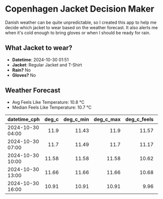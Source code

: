 
# Copenhagen Jacket Decision Maker

Danish weather can be quite unpredictable, so I created this app to help me decide which jacket to wear based on the weather forecast. 
It also alerts me when it's cold enough to bring gloves or when I should be ready for rain.

## What Jacket to wear?

- **Datetime**: 2024-10-30 01:51
- **Jacket**: Regular Jacket and T-Shirt
- **Rain?** No
- **Gloves?** No

## Weather Forecast
- Avg Feels Like Temperature: 10.8 °C
- Median Feels Like Temperature: 10.7 °C

| datetime_cph     |   deg_c |   deg_c_min |   deg_c_max |   deg_c_feels | weather   | wind   | rain   |
|:-----------------|--------:|------------:|------------:|--------------:|:----------|:-------|:-------|
| 2024-10-30 04:00 |   11.9  |       11.43 |       11.9  |         11.57 | Clouds    | High   | None   |
| 2024-10-30 07:00 |   11.7  |       11.49 |       11.7  |         11.17 | Clouds    | High   | None   |
| 2024-10-30 10:00 |   11.58 |       11.58 |       11.58 |         10.62 | Clouds    | High   | None   |
| 2024-10-30 13:00 |   11.66 |       11.66 |       11.66 |         10.68 | Clouds    | High   | None   |
| 2024-10-30 16:00 |   10.91 |       10.91 |       10.91 |          9.96 | Clouds    | High   | None   |
        